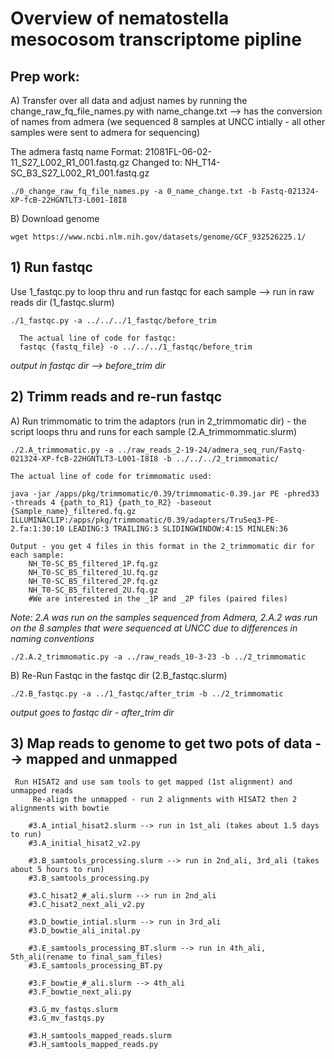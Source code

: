 # Overview of nematostella mesocosom transcriptome pipline

## Prep work: 
A) Transfer over all data and adjust names by running the change_raw_fq_file_names.py with name_change.txt --> has the conversion of names from admera (we sequenced 8 samples at UNCC intially - all other samples were sent to admera for sequencing)    

The admera fastq name Format: 21081FL-06-02-11_S27_L002_R1_001.fastq.gz 
Changed to: NH_T14-SC_B3_S27_L002_R1_001.fastq.gz    

`./0_change_raw_fq_file_names.py -a 0_name_change.txt -b Fastq-021324-XP-fcB-22HGNTLT3-L001-I8I8`

   
B) Download genome 

 `wget https://www.ncbi.nlm.nih.gov/datasets/genome/GCF_932526225.1/`

 
	
## 1) Run fastqc
Use 1_fastqc.py to loop thru and run fastqc for each sample --> run in raw reads dir (1_fastqc.slurm)  

  `./1_fastqc.py -a ../../../1_fastqc/before_trim`    
  
      The actual line of code for fastqc: 
      fastqc {fastq_file} -o ../../../1_fastqc/before_trim
  
*output in fastqc dir --> before_trim dir*

 
	
## 2) Trimm reads and re-run fastqc 
  A) Run trimmomatic to trim the adaptors (run in 2_trimmomatic dir) - the script loops thru and runs for each sample (2.A_trimmommatic.slurm)

`./2.A_trimmomatic.py -a ../raw_reads_2-19-24/admera_seq_run/Fastq-021324-XP-fcB-22HGNTLT3-L001-I8I8 -b ../../../2_trimmomatic/`   

	The actual line of code for trimmomatic used: 
 
 	java -jar /apps/pkg/trimmomatic/0.39/trimmomatic-0.39.jar PE -phred33 -threads 4 {path_to_R1} {path_to_R2} -baseout {Sample_name}_filtered.fq.gz ILLUMINACLIP:/apps/pkg/trimmomatic/0.39/adapters/TruSeq3-PE-2.fa:1:30:10 LEADING:3 TRAILING:3 SLIDINGWINDOW:4:15 MINLEN:36    
  
	Output - you get 4 files in this format in the 2_trimmomatic dir for each sample:
	    NH_T0-SC_B5_filtered_1P.fq.gz
	    NH_T0-SC_B5_filtered_1U.fq.gz
	    NH_T0-SC_B5_filtered_2P.fq.gz
	    NH_T0-SC_B5_filtered_2U.fq.gz
		#We are interested in the _1P and _2P files (paired files)

  *Note: 2.A was run on the samples sequenced from Admera, 2.A.2 was run on the 8 samples that were sequenced at UNCC due to differences in naming conventions*
  
  `./2.A.2_trimmomatic.py -a ../raw_reads_10-3-23 -b ../2_trimmomatic`



   B) Re-Run Fastqc in the fastqc dir (2.B_fastqc.slurm) 
   
`./2.B_fastqc.py -a ../1_fastqc/after_trim -b ../2_trimmomatic`
      
*output goes to fastqc dir - after_trim dir*  

 
	
## 3) Map reads to genome to get two pots of data --> mapped and unmapped
	 Run HISAT2 and use sam tools to get mapped (1st alignment) and unmapped reads
		 Re-align the unmapped - run 2 alignments with HISAT2 then 2 alignments with bowtie
		
		#3.A_intial_hisat2.slurm --> run in 1st_ali (takes about 1.5 days to run)
		#3.A_initial_hisat2_v2.py
		
		#3.B_samtools_processing.slurm --> run in 2nd_ali, 3rd_ali (takes about 5 hours to run)
		#3.B_samtools_processing.py
		
		#3.C_hisat2_#_ali.slurm --> run in 2nd_ali
		#3.C_hisat2_next_ali_v2.py
		
		#3.D_bowtie_intial.slurm --> run in 3rd_ali
		#3.D_bowtie_ali_inital.py
		
		#3.E_samtools_processing_BT.slurm --> run in 4th_ali, 5th_ali(rename to final_sam_files)
		#3.E_samtools_processing_BT.py
		
		#3.F_bowtie_#_ali.slurm --> 4th_ali
		#3.F_bowtie_next_ali.py
		
		#3.G_mv_fastqs.slurm
		#3.G_mv_fastqs.py
		
		#3.H_samtools_mapped_reads.slurm
		#3.H_samtools_mapped_reads.py
		
		
	
